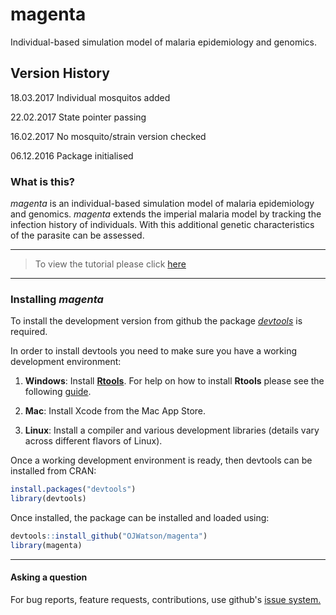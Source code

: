 # magenta

Individual-based simulation model of malaria epidemiology and genomics.

## Version History

18.03.2017  Individual mosquitos added

22.02.2017  State pointer passing

16.02.2017  No mosquito/strain version checked 

06.12.2016  Package initialised

### What is this?

*magenta* is an individual-based simulation model of malaria epidemiology and genomics.
*magenta* extends the imperial malaria model by tracking the infection history of 
individuals. With this additional genetic characteristics of the parasite can be 
assessed.

***
> To view the tutorial please click [here](https://github.com/bobverity/magenta/blob/master/tutorials/magenta_tutorial.md)

***

### Installing *magenta*

To install the development version from github the package [*devtools*](https://github.com/hadley/devtools) is required.

In order to install devtools you need to make sure you have a working development environment:

1. **Windows**: Install **[Rtools](https://cran.r-project.org/bin/windows/Rtools/)**. For help on how to install **Rtools** please see the following [guide](https://github.com/stan-dev/rstan/wiki/Install-Rtools-for-Windows).

2. **Mac**: Install Xcode from the Mac App Store.

3. **Linux**: Install a compiler and various development libraries (details vary across different flavors of Linux).

Once a working development environment is ready, then devtools can be installed from CRAN:

```r
install.packages("devtools")
library(devtools)
```
Once installed, the package can be installed and loaded using:

```r
devtools::install_github("OJWatson/magenta")
library(magenta)
```

***

#### Asking a question

For bug reports, feature requests, contributions, use github's [issue system.](https://github.com/OJWatson/magenta/issues)